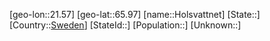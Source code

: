 ﻿---
location: [65.97,21.57]
type: City
tags:
- geo/City


SpocWebEntityId: 31002
isDeleted: false
confidential: public

---
[geo-lon::21.57]
[geo-lat::65.97]
[name::Holsvattnet]
[State::]
[Country::[Sweden](geo/Continent/Europe/Sweden.md)]
[StateId::]
[Population::]
[Unknown::]

